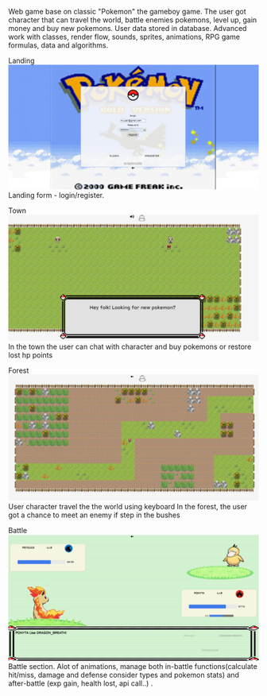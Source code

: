 Web game base on classic "Pokemon" the gameboy game. The user got character that can travel the world, battle enemies pokemons, level up, gain money and buy new pokemons. User data stored in database.
Advanced work with classes, render flow, sounds, sprites, animations, RPG game formulas, data and algorithms.


Landing
![landing](./github_demo_pics/landing.jpg)
Landing form - login/register.

Town
![town](./github_demo_pics/town.jpg)
In the town the user can chat with character and buy pokemons or restore lost hp points

Forest
![forest](./github_demo_pics/forest.jpg)
User character travel the the world using keyboard In the forest, the user got a chance to meet an enemy if step in the bushes

Battle
![battle](./github_demo_pics/battle.jpg)
Battle section. Alot of animations, manage both in-battle functions(calculate hit/miss, damage and defense consider types and pokemon stats) and after-battle (exp gain, health lost, api call..) .